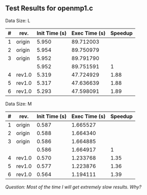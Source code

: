 ## Test Results for openmp1.c ##

Data Size: L

| # | rev.   | Init Time (s) | Exec Time (s) | Speedup |
|---|--------|---------------|---------------|---------|
| 1 | origin | 5.950         | 89.712003     |         |
| 2 | origin | 5.954         | 89.750979     |         |
| 3 | origin | 5.952         | 89.791790     |         |
|   |        | 5.952         | 89.751591     | 1       |
| 4 | rev1.0 | 5.319         | 47.724929     | 1.88    |
| 5 | rev1.0 | 5.317         | 47.636639     | 1.88    |
| 6 | rev1.0 | 5.293         | 47.598091     | 1.89    |

Data Size: M

| # | rev.   | Init Time (s) | Exec Time (s) | Speedup |
|---|--------|---------------|---------------|---------|
| 1 | origin | 0.587         | 1.665527      |         |
| 2 | origin | 0.588         | 1.664340      |         |
| 3 | origin | 0.586         | 1.664885      |         |
|   |        | 0.586         | 1.664917      | 1       |
| 4 | rev1.0 | 0.570         | 1.233768      | 1.35    |
| 5 | rev1.0 | 0.577         | 1.223876      | 1.36    |
| 6 | rev1.0 | 0.564         | 1.194111      | 1.39    |

*Question: Most of the time I will get extremely slow results. Why?*
